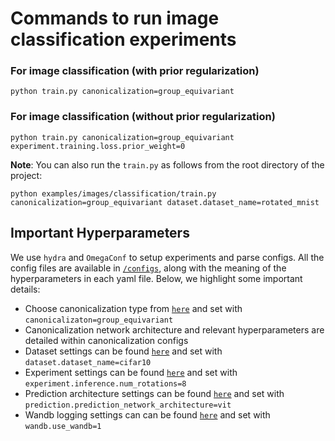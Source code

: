 # Commands to run image classification experiments

### For image classification (with prior regularization)
``` 
python train.py canonicalization=group_equivariant  
```
### For image classification (without prior regularization)
```
python train.py canonicalization=group_equivariant experiment.training.loss.prior_weight=0 
```

**Note**: You can also run the `train.py` as follows from the root directory of the project: 
```
python examples/images/classification/train.py canonicalization=group_equivariant dataset.dataset_name=rotated_mnist
```

## Important Hyperparameters
We use `hydra` and `OmegaConf` to setup experiments and parse configs. All the config files are available in [`/configs`](configs), along with the meaning of the hyperparameters in each yaml file. Below, we highlight some important details:
- Choose canonicalization type from [`here`](configs/canonicalization) and set with `canonicalizaton=group_equivariant`
- Canonicalization network architecture and relevant hyperparameters are detailed within canonicalization configs    
- Dataset settings can be found [`here`](configs/dataset) and set with `dataset.dataset_name=cifar10`
- Experiment settings can be found [`here`](configs/experiment) and set with `experiment.inference.num_rotations=8`
- Prediction architecture settings can be found [`here`](configs/prediction) and set with `prediction.prediction_network_architecture=vit`
- Wandb logging settings can can be found [`here`](configs/wandb) and set with `wandb.use_wandb=1`